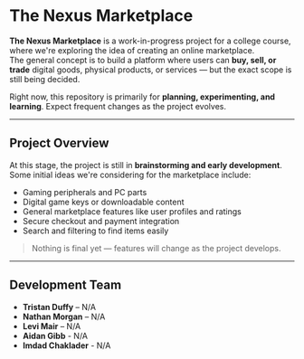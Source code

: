 # The Nexus Marketplace

**The Nexus Marketplace** is a work-in-progress project for a college course, where we're exploring the idea of creating an online marketplace.  
The general concept is to build a platform where users can **buy, sell, or trade** digital goods, physical products, or services — but the exact scope is still being decided.

Right now, this repository is primarily for **planning, experimenting, and learning**. Expect frequent changes as the project evolves.

---

## Project Overview

At this stage, the project is still in **brainstorming and early development**.  
Some initial ideas we're considering for the marketplace include:

- Gaming peripherals and PC parts
- Digital game keys or downloadable content
- General marketplace features like user profiles and ratings
- Secure checkout and payment integration
- Search and filtering to find items easily

> Nothing is final yet — features will change as the project develops.

---

## Development Team
- **Tristan Duffy** – N/A
- **Nathan Morgan** – N/A
- **Levi Mair** – N/A
- **Aidan Gibb** - N/A
- **Imdad Chaklader** - N/A
